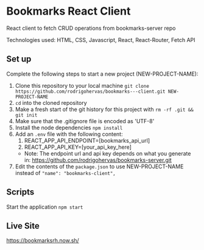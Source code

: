 # Bookmarks React Client

React client to fetch CRUD operations from bookmarks-server repo

Technologies used: HTML, CSS, Javascript, React, React-Router, Fetch API


## Set up

Complete the following steps to start a new project (NEW-PROJECT-NAME):

1. Clone this repository to your local machine `git clone https://github.com/rodrigohervas/bookmarks---client.git NEW-PROJECT-NAME`
2. `cd` into the cloned repository
3. Make a fresh start of the git history for this project with `rm -rf .git && git init`
4. Make sure that the .gitignore file is encoded as 'UTF-8'
5. Install the node dependencies `npm install`
6. Add an `.env` file with the following content:
    1. REACT_APP_API_ENDPOINT=[bookmarks_api_url]
    2. REACT_APP_API_KEY=[your_api_key_here]
    * Note: The endpoint url and api key depends on what you generate in: https://github.com/rodrigohervas/bookmarks-server.git
7. Edit the contents of the `package.json` to use NEW-PROJECT-NAME instead of `"name": "bookmarks-client",`


## Scripts

Start the application `npm start`

## Live Site

https://bookmarksrh.now.sh/



